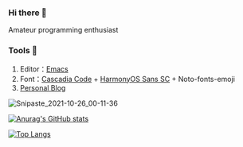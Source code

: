 ### Hi there 👋

Amateur programming enthusiast

### Tools 🔧

1. Editor：[Emacs](https://www.gnu.org/software/emacs/)
2. Font：[Cascadia Code](https://github.com/microsoft/cascadia-code) + [HarmonyOS Sans SC](https://gitee.com/openharmony) + Noto-fonts-emoji
3. [Personal Blog](tomoemami.github.io/blog/)


![Snipaste_2021-10-26_00-11-36](https://user-images.githubusercontent.com/16950305/138731841-9ffde346-2d7d-42b2-a746-75913e7ba72c.png)

[![Anurag's GitHub stats](https://github-readme-stats.vercel.app/api?username=TomoeMami&show_icons=true&theme=gruvbox)](https://github.com/anuraghazra/github-readme-stats)

[![Top Langs](https://github-readme-stats.vercel.app/api/top-langs/?username=TomoeMami&layout=compact)](https://github.com/anuraghazra/github-readme-stats)
